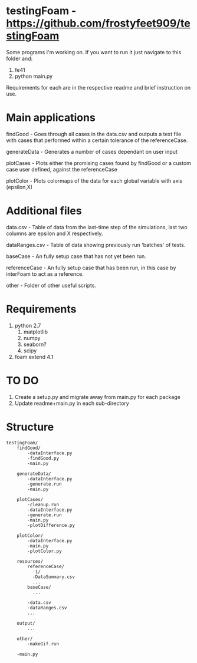 # testingFoam - https://github.com/frostyfeet909/testingFoam
Some programs I'm working on. If you want to run it just navigate to this folder and: 

1. fe41
2. python main.py

Requirements for each are in the respective readme and brief instruction on use.

# Main applications
findGood - Goes through all cases in the data.csv and outputs a text file with cases that performed within a certain tolerance of the referenceCase.

generateData - Generates a number of cases dependant on user input

plotCases - Plots either the promising cases found by findGood or a custom case user defined, against the referenceCase

plotColor - Plots colormaps of the data for each global variable with axis (epsilon,X)

# Additional files
data.csv - Table of data from the last-time step of the simulations, last two columns are epsilon and X respectively.

dataRanges.csv - Table of data showing previously run 'batches' of tests.

baseCase - An fully setup case that has not yet been run.

referenceCase - An fully setup case that has been run, in this case by interFoam to act as a reference.

other - Folder of other useful scripts.

# Requirements
1. python 2.7
    1. matplotlib
    2. numpy
    3. seaborn?
    4. scipy
2. foam extend 4.1

# TO DO
1. Create a setup.py and migrate away from main.py for each package
2. Update readme+main.py in each sub-directory

# Structure

    testingFoam/
        findGood/
            -dataInterface.py
            -findGood.py
            -main.py
    
        generateData/
            -dataInterface.py
            -generate.run
            -main.py
    
        plotCases/
            -cleanup.run
            -dataInterface.py
            -generate.run
            -main.py
            -plotDifference.py
    
        plotColor/
            -dataInterface.py
            -main.py
            -plotColor.py
      
        resources/
            referenceCase/
              -1/
              -DataSummary.csv
              ...
            baseCase/
              ...
              
            -data.csv
            -dataRanges.csv
            ...
      
        output/
            ...
  
        other/
            -makeGif.run
            
        -main.py